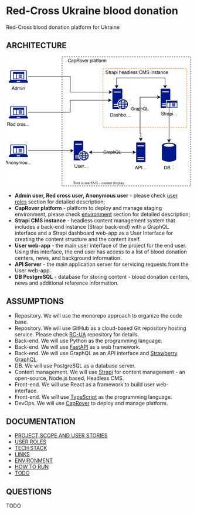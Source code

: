 # Red-Cross Ukraine blood donation

Red-Cross blood donation platform for Ukraine

## ARCHITECTURE

![RC-UI-ARCHITECTURE](docs/diagram/rc-ua-architecture.drawio.svg)

- **Admin user, Red cross user, Anonymous user** - please check [user roles](docs/002-user-roles.md) section for detailed description;
- **CapRover platform** - platform to deploy and manage staging environment, please check [environment](docs/005-environment.md) section for detailed description;
- **Strapi CMS instance** - headless content management system that includes a back-end instance (Strapi back-end) with a GraphQL interface and a Strapi dashboard web-app as a User Interface for creating the content structure and the content itself.
- **User web-app** - the main user interface of the project for the end user. Using this interface, the end user has access to a list of blood donation centers, news, and background information.
- **API Server** - the main application server for servicing requests from the User web-app.
- **DB PostgreSQL** - database for storing content - blood donation centers, news and additional reference information.

## ASSUMPTIONS

- Repository. We will use the monorepo approach to organize the code base.
- Repository. We will use GitHub as a cloud-based Git repository hosting service. Please check [RC-UA](git@github.com:mrPronin/rc-ua.git) repository for details.
- Back-end. We will use Python as the programming language.
- Back-end. We will use [FastAPI](https://github.com/tiangolo/fastapi) as a web framework.
- Back-end. We will use GraphQL as an API interface and [Strawberry GraphQL](https://github.com/strawberry-graphql/strawberry).
- DB. We will use PostgreSQL as a database server.
- Content management. We will use [Strapi](https://docs.strapi.io) for content management - an open-source, Node.js based, Headless CMS.
- Front-end. We will use React as a framework to build user web-interface.
- Front-end. We will use [TypeScript](https://www.typescriptlang.org) as the programming language.
- DevOps. We will use [CapRover](https://caprover.com) to deploy and manage platform.

## DOCUMENTATION

- [PROJECT SCOPE AND USER STORIES](docs/001-project-scope-user-stories.md)
- [USER ROLES](docs/002-user-roles.md)
- [TECH STACK](docs/003-techstack.md)
- [LINKS](docs/004-links.md)
- [ENVIRONMENT](docs/005-environment.md)
- [HOW TO RUN](docs/006-how-to-run.md)
- [TODO](docs/007-todo.md)

## QUESTIONS

TODO
